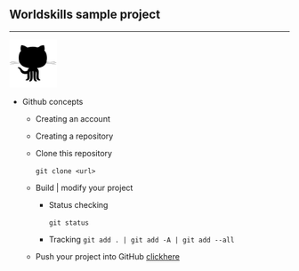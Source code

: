 ## Worldskills sample project
____
<img src="github.svg" alt="github"/>

+ Github concepts
  + Creating an account
  + Creating a repository
  + Clone this repository
  
    `git clone <url>`
  + Build | modify your project
    + Status checking
      
      `git status`
    + Tracking
      `git add . | git add -A | git add --all`
  + Push your project into GitHub
  [clickhere](https://www.google.com/)
